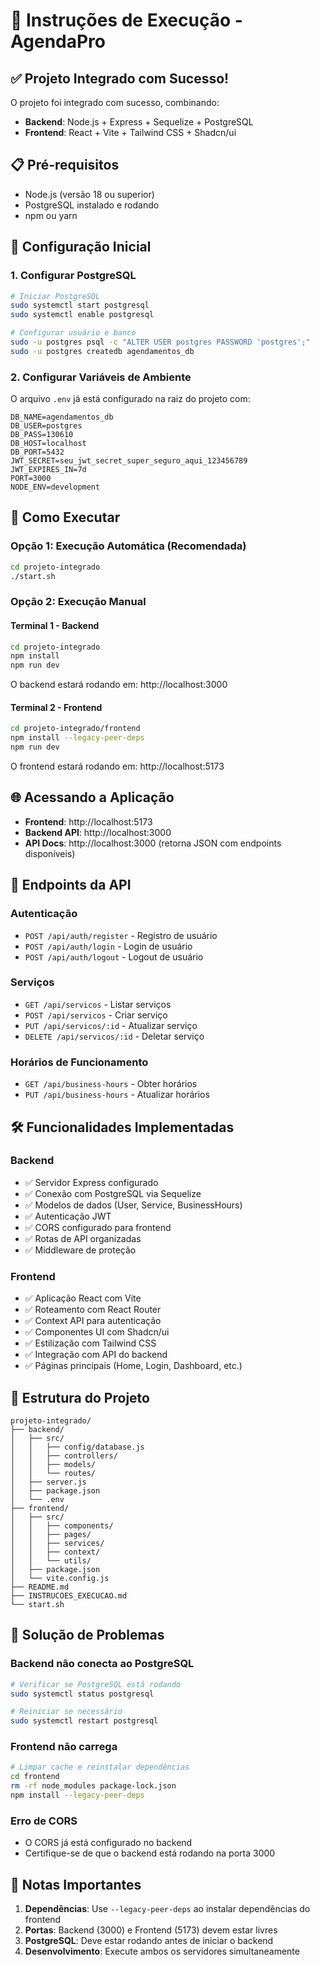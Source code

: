 # 🚀 Instruções de Execução - AgendaPro

## ✅ Projeto Integrado com Sucesso!

O projeto foi integrado com sucesso, combinando:
- **Backend**: Node.js + Express + Sequelize + PostgreSQL
- **Frontend**: React + Vite + Tailwind CSS + Shadcn/ui

## 📋 Pré-requisitos

- Node.js (versão 18 ou superior)
- PostgreSQL instalado e rodando
- npm ou yarn

## 🔧 Configuração Inicial

### 1. Configurar PostgreSQL

```bash
# Iniciar PostgreSQL
sudo systemctl start postgresql
sudo systemctl enable postgresql

# Configurar usuário e banco
sudo -u postgres psql -c "ALTER USER postgres PASSWORD 'postgres';"
sudo -u postgres createdb agendamentos_db
```

### 2. Configurar Variáveis de Ambiente

O arquivo `.env` já está configurado na raiz do projeto com:

```env
DB_NAME=agendamentos_db
DB_USER=postgres
DB_PASS=130610
DB_HOST=localhost
DB_PORT=5432
JWT_SECRET=seu_jwt_secret_super_seguro_aqui_123456789
JWT_EXPIRES_IN=7d
PORT=3000
NODE_ENV=development
```

## 🚀 Como Executar

### Opção 1: Execução Automática (Recomendada)

```bash
cd projeto-integrado
./start.sh
```

### Opção 2: Execução Manual

#### Terminal 1 - Backend
```bash
cd projeto-integrado
npm install
npm run dev
```
O backend estará rodando em: http://localhost:3000

#### Terminal 2 - Frontend
```bash
cd projeto-integrado/frontend
npm install --legacy-peer-deps
npm run dev
```
O frontend estará rodando em: http://localhost:5173

## 🌐 Acessando a Aplicação

- **Frontend**: http://localhost:5173
- **Backend API**: http://localhost:3000
- **API Docs**: http://localhost:3000 (retorna JSON com endpoints disponíveis)

## 🔗 Endpoints da API

### Autenticação
- `POST /api/auth/register` - Registro de usuário
- `POST /api/auth/login` - Login de usuário
- `POST /api/auth/logout` - Logout de usuário

### Serviços
- `GET /api/servicos` - Listar serviços
- `POST /api/servicos` - Criar serviço
- `PUT /api/servicos/:id` - Atualizar serviço
- `DELETE /api/servicos/:id` - Deletar serviço

### Horários de Funcionamento
- `GET /api/business-hours` - Obter horários
- `PUT /api/business-hours` - Atualizar horários

## 🛠️ Funcionalidades Implementadas

### Backend
- ✅ Servidor Express configurado
- ✅ Conexão com PostgreSQL via Sequelize
- ✅ Modelos de dados (User, Service, BusinessHours)
- ✅ Autenticação JWT
- ✅ CORS configurado para frontend
- ✅ Rotas de API organizadas
- ✅ Middleware de proteção

### Frontend
- ✅ Aplicação React com Vite
- ✅ Roteamento com React Router
- ✅ Context API para autenticação
- ✅ Componentes UI com Shadcn/ui
- ✅ Estilização com Tailwind CSS
- ✅ Integração com API do backend
- ✅ Páginas principais (Home, Login, Dashboard, etc.)

## 🔧 Estrutura do Projeto

```
projeto-integrado/
├── backend/
│   ├── src/
│   │   ├── config/database.js
│   │   ├── controllers/
│   │   ├── models/
│   │   └── routes/
│   ├── server.js
│   ├── package.json
│   └── .env
├── frontend/
│   ├── src/
│   │   ├── components/
│   │   ├── pages/
│   │   ├── services/
│   │   ├── context/
│   │   └── utils/
│   ├── package.json
│   └── vite.config.js
├── README.md
├── INSTRUCOES_EXECUCAO.md
└── start.sh
```

## 🐛 Solução de Problemas

### Backend não conecta ao PostgreSQL
```bash
# Verificar se PostgreSQL está rodando
sudo systemctl status postgresql

# Reiniciar se necessário
sudo systemctl restart postgresql
```

### Frontend não carrega
```bash
# Limpar cache e reinstalar dependências
cd frontend
rm -rf node_modules package-lock.json
npm install --legacy-peer-deps
```

### Erro de CORS
- O CORS já está configurado no backend
- Certifique-se de que o backend está rodando na porta 3000

## 📝 Notas Importantes

1. **Dependências**: Use `--legacy-peer-deps` ao instalar dependências do frontend
2. **Portas**: Backend (3000) e Frontend (5173) devem estar livres
3. **PostgreSQL**: Deve estar rodando antes de iniciar o backend
4. **Desenvolvimento**: Execute ambos os servidores simultaneamente





